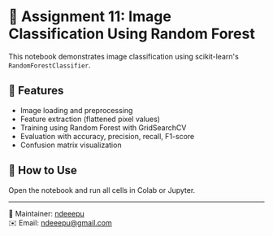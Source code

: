 
# 🧠 Assignment 11: Image Classification Using Random Forest

This notebook demonstrates image classification using scikit-learn's `RandomForestClassifier`.

## 📂 Features
- Image loading and preprocessing
- Feature extraction (flattened pixel values)
- Training using Random Forest with GridSearchCV
- Evaluation with accuracy, precision, recall, F1-score
- Confusion matrix visualization

## 📌 How to Use
Open the notebook and run all cells in Colab or Jupyter.

---

📧 Maintainer: [ndeeepu](https://github.com/ndeeepu)  
✉️ Email: ndeeepu@gmail.com
    